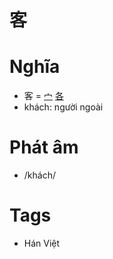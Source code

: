 # 客

# Nghĩa
* 客 = [宀](宀.md) [各](各.md)
* khách:  người ngoài

# Phát âm
* /khách/

# Tags
* Hán Việt

